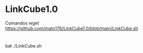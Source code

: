 # LinkCube1.0

 Comandos 
 wget https://github.com/mato176/LinkCube1.0/blob/main/LinkCube.sh 
 #
 bat ./LinkCube.sh 
